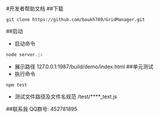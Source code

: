 #开发者帮助文档
##下载
```git
git clone https://github.com/baukh789/GridManager.git
```
##启动
- 启动命令
```javascript
node server.js
```
- 展示路径
127.0.0.1:1987/build/demo/index.html
##单元测试
- 执行命令
```
npm test
```
- 测试文件路径及文件名规范
/test/****_text.js

##联系我
QQ群号: 452781895
